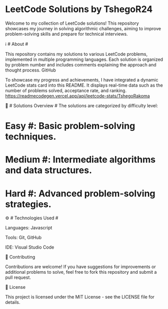 # LeetCode Solutions by TshegoR24 #

Welcome to my collection of LeetCode solutions! This repository showcases my journey in solving algorithmic challenges, aiming to improve problem-solving skills and prepare for technical interviews.

ℹ️ # About #

This repository contains my solutions to various LeetCode problems, implemented in multiple programming languages. Each solution is organized by problem number and includes comments explaining the approach and thought process.
GitHub

To showcase my progress and achievements, I have integrated a dynamic LeetCode stats card into this README. It displays real-time data such as the number of problems solved, acceptance rate, and ranking.
https://readmecodegen.vercel.app/api/leetcode-stats/TshegoRakoma


🧩 # Solutions Overview #
The solutions are categorized by difficulty level:
# Easy #: Basic problem-solving techniques.
# Medium #: Intermediate algorithms and data structures.
# Hard #: Advanced problem-solving strategies.

⚙️ # Technologies Used #

Languages: Javascript

Tools: Git, GitHub

IDE: Visual Studio Code

🤝 Contributing

Contributions are welcome! If you have suggestions for improvements or additional problems to solve, feel free to fork this repository and submit a pull request.

📄 License

This project is licensed under the MIT License - see the LICENSE file for details.
